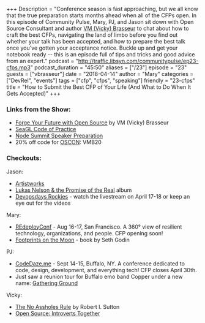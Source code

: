 +++
Description = "Conference season is fast approaching, but we all know that the true preparation starts months ahead when all of the CFPs open. In this episode of Community Pulse, Mary, PJ, and Jason sit down with Open Source Consultant and author [VM (Vicky) Brasseur](https://twitter.com/vmbrasseur) to chat about how to craft the best CFPs, navigating the land of limbo before you find out whether your talk has been accepted, and how to prepare the best talk once you've gotten your acceptance notice. Buckle up and get your notebook ready -- this is an episode full of tips and tricks and good advice from an expert."
podcast = "http://traffic.libsyn.com/communitypulse/ep23-cfps.mp3"
podcast_duration = "45:50"
aliases = ["/23"]
episode = "23"
guests = ["vbrasseur"]
date = "2018-04-14"
author = "Mary"
categories = ["DevRel", "events"]
tags = ["cfp", "cfps", "speaking"]
friendly = "23-cfps"
title = "How to Submit the Best CFP of Your Life (And What to Do When It Gets Accepted)"
+++

### Links from the Show:

* [Forge Your Future with Open Source](https://pragprog.com/book/vbopens/forge-your-future-with-open-source) by VM (Vicky) Brasseur
* [SeaGL Code of Practice](http://seagl.org/news/2018/04/09/code_of_practice.html)
* [Node Summit Speaker Preparation](http://www.nodesummit.com/speakers/speaker-preparation/)
* 20% off code for [OSCON](https://conferences.oreilly.com/oscon/oscon-or): VMB20
<!-- links for upcoming posts from Vicky re: handling rejection & how to prepare for a talk --></li>

### Checkouts:

Jason:
* [Artistworks](http://artistworks.com/)
* [Lukas Nelson & the Promise of the Real](http://lukasnelson.com/album/lukas-nelson-promise-of-the-real) album
* [Devopsdays Rockies](https://www.devopsdays.org/events/2018-denver) - watch the livestream on April 17-18 or keep an eye out for the videos

Mary:
* [REdeployConf](http://re-deploy.io/) - Aug 16-17, San Francisco. A 360° view of resilient technology, organizations, and people. CFP opening soon!
* [Footprints on the Moon](https://www.goodreads.com/book/show/35714723-footprints-on-the-moon) - book by Seth Godin

PJ:
* [CodeDaze.me](http://codedaze.me/) - Sept 14-15, Buffalo, NY. A conference dedicated to code, design, development, and everything tech! CFP closes April 30th.
* Just saw a reunion tour for Buffalo emo band Copper under a new name: [Gathering Ground](https://soundcloud.com/edwardmichael/sets/figure-it-out)

Vicky:
* [The No Assholes Rule](https://www.amazon.com/Asshole-Rule-Civilized-Workplace-Surviving/dp/1600245854) by Robert I. Sutton
* [Open Source: Introverts Together](http://introvertstogether.com/)
